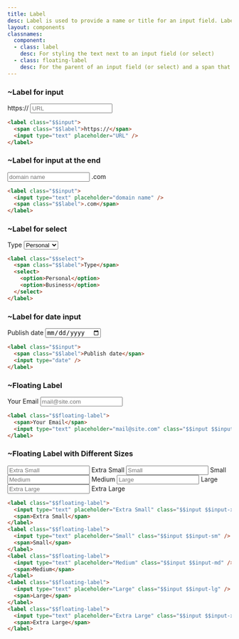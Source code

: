```yaml
---
title: Label
desc: Label is used to provide a name or title for an input field. Label can be placed before or after the field.
layout: components
classnames:
  component:
  - class: label
    desc: For styling the text next to an input field (or select)
  - class: floating-label
    desc: For the parent of an input field (or select) and a span that floats above the input field when the field is focused
---
```


<script>
  import Component from "$components/Component.svelte"
</script>

### ~Label for input
<label class="input">
  <span class="label">https://</span>
  <input type="text" placeholder="URL" />
</label>

```html
<label class="$$input">
  <span class="$$label">https://</span>
  <input type="text" placeholder="URL" />
</label>
```
### ~Label for input at the end
<label class="input">
  <input type="text" placeholder="domain name" />
  <span class="label">.com</span>
</label>

```html
<label class="$$input">
  <input type="text" placeholder="domain name" />
  <span class="$$label">.com</span>
</label>
```

### ~Label for select
<label class="select">
  <span class="label">Type</span>
  <select>
    <option>Personal</option>
    <option>Business</option>
  </select>
</label>

```html
<label class="$$select">
  <span class="$$label">Type</span>
  <select>
    <option>Personal</option>
    <option>Business</option>
  </select>
</label>
```

### ~Label for date input
<label class="input">
  <span class="label">Publish date</span>
  <input type="date" />
</label>

```html
<label class="$$input">
  <span class="$$label">Publish date</span>
  <input type="date" />
</label>
```



### ~Floating Label
<label class="floating-label w-full max-w-xs">
  <span>Your Email</span>
  <input type="email" placeholder="mail@site.com" class="input input-md" />
</label>

```html
<label class="$$floating-label">
  <span>Your Email</span>
  <input type="text" placeholder="mail@site.com" class="$$input $$input-md" />
</label>
```

### ~Floating Label with Different Sizes
<div class="grid gap-4 w-xs">
  <label class="floating-label">
    <input type="text" placeholder="Extra Small" class="input input-xs" />
    <span>Extra Small</span>
  </label>
  <label class="floating-label">
    <input type="text" placeholder="Small" class="input input-sm" />
    <span>Small</span>
  </label>
  <label class="floating-label">
    <input type="text" placeholder="Medium" class="input input-md" />
    <span>Medium</span>
  </label>
  <label class="floating-label">
    <input type="text" placeholder="Large" class="input input-lg" />
    <span>Large</span>
  </label>
  <label class="floating-label">
    <input type="text" placeholder="Extra Large" class="input input-xl" />
    <span>Extra Large</span>
  </label>
</div>

```html
<label class="$$floating-label">
  <input type="text" placeholder="Extra Small" class="$$input $$input-xs" />
  <span>Extra Small</span>
</label>
<label class="$$floating-label">
  <input type="text" placeholder="Small" class="$$input $$input-sm" />
  <span>Small</span>
</label>
<label class="$$floating-label">
  <input type="text" placeholder="Medium" class="$$input $$input-md" />
  <span>Medium</span>
</label>
<label class="$$floating-label">
  <input type="text" placeholder="Large" class="$$input $$input-lg" />
  <span>Large</span>
</label>
<label class="$$floating-label">
  <input type="text" placeholder="Extra Large" class="$$input $$input-xl" />
  <span>Extra Large</span>
</label>
```
